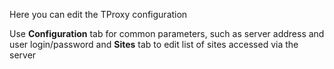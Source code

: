 <script src="/api.js" defer> </script>

Here you can edit the TProxy configuration

Use **Configuration** tab for common parameters, such as server address and
user login/password and **Sites** tab to edit list of sites accessed via
the server


